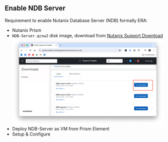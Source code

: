 ## Enable NDB Server

Requirement to enable Nutanix Database Server (NDB) formally ERA:

- Nutanix Prism
- `NDB-Server.qcow2` disk image, download from [Nutanix Support Download](https://portal.nutanix.com/page/downloads?product=ndb)
    ![ndb-download](imgs/11-ndb/00-ndb-download.png)
- Deploy NDB-Server as VM from Prism Element
- Setup & Configure